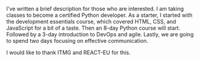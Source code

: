 I've written a brief description for those who are interested. I am taking classes to become a certified Python developer. As a starter, I started with the development essentials course, which covered HTML, CSS, and JavaScript for a bit of a taste. Then an 8-day Python course will start. Followed by a 3-day introduction to DevOps and agile. Lastly, we are going to spend two days focusing on effective communication.

I would like to thank ITMG and REACT-EU for this.
